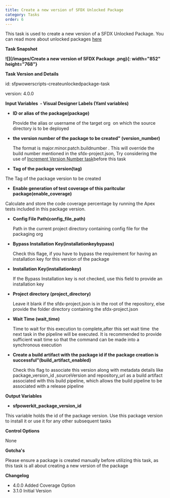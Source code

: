 ```yaml
---
title: Create a new version of SFDX Unlocked Package 
category: Tasks
order: 6
---
```


This task is used to create a new version of a SFDX Unlocked Package. You can read more about unlocked packages [here](https://developer.salesforce.com/docs/atlas.en-us.sfdx_dev.meta/sfdx_dev/sfdx_dev_dev2gp.htm)

**Task Snapshot**

**![](/images/Create a new version of SFDX Package .png){: width="852" height="768"}**

**Task Version and Details**

id: sfpwowerscripts-createunlockedpackage-task

version: 4.0.0

**Input Variables&nbsp; - Visual Designer Labels (Yaml variables)**

* **ID or alias of the package(package)**

  Provide the alias or username of the target org&nbsp; on which the source directory is to be deployed

* **the version number of the package to be created" (version\_number)**

  The format is major.minor.patch.buildnumber . This will override the build number mentioned in the sfdx-project.json, Try considering the use of [Increment Version Number task](/Tasks/Packaging-Tasks/Increment%20Version%20number%20of%20a%20package/)before this task

* **Tag of the package version(tag)**

The Tag of the package version to be created

* **Enable generation of test coverage of this paritcular package(enable_coverage)**

 Calculate and store the code coverage percentage by running the Apex tests included in this package version. 

* **Config File Path(config\_file\_path)**

  Path in the current project directory containing config file for the packaging org

* **Bypass Installation Key(installationkeybypass)**

  Check this flage, if you have to bypass the requirement for having an installation key for this version of the package

* **Installation Key(installationkey)**

  If the Bypass Installation key is not checked, use this field to provide an installation key

* **Project directory (project\_directory)**

  Leave it blank if the sfdx-project.json is in the root of the repository, else provide the folder directory containing the sfdx-project.json

* **Wait Time (wait\_time)**

  Time to wait for this execution to complete,after this set wait time&nbsp; the next task in the pipeline will be executed. It is recommended to provide sufficient wait time so that the command can be made into a synchronous execution

* **Create a build artifact with the package id if the package creation is successful"(build\_artifact\_enabled)**

  Check this flag to associate this version along with metadata details like package\_version\_id ,sourceVersion and repository\_url as a build artifact associated with this build pipeline, which allows the build pipeline to be associated with a release pipeline

**Output Variables**

* **sfpowerkit\_package\_version\_id**

This variable holds the id of the package version. Use this package version to install it or use it for any other subsequent tasks

**Control Options**

None

**Gotcha's**

Please ensure a package is created manually before utilizing this task, as this task is all about creating a new version of the package

**Changelog**

 * 4.0.0 Added Coverage Option
 * 3.1.0 Initial Version